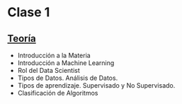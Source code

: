 # Clase 1

## [Teoría](teoria/clase_1.pdf)

* Introducción a la Materia
* Introducción a Machine Learning
* Rol del Data Scientist
* Tipos de Datos. Análisis de Datos.
* Tipos de aprendizaje. Supervisado y No Supervisado.
* Clasificación de Algoritmos
